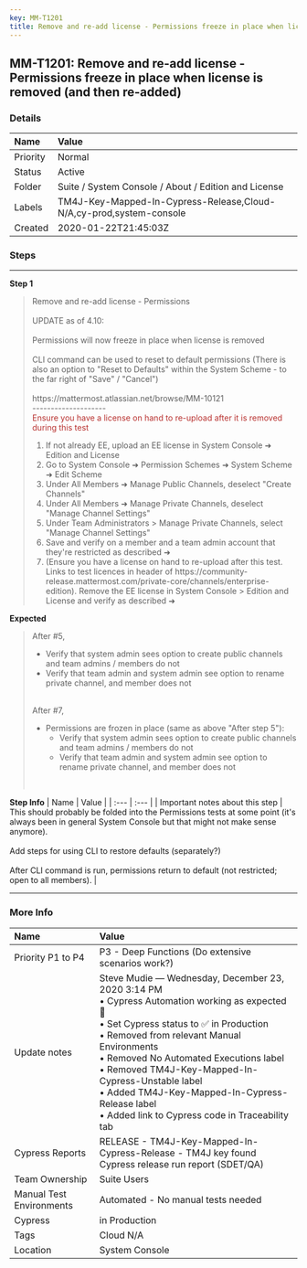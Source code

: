 ```yaml
---
key: MM-T1201
title: Remove and re-add license - Permissions freeze in place when license is removed (and then re-added)
---
```


## MM-T1201: Remove and re-add license - Permissions freeze in place when license is removed (and then re-added)

### Details

| Name     | Value                                                               |
| :------- | :------------------------------------------------------------------ |
| Priority | Normal                                                              |
| Status   | Active                                                              |
| Folder   | Suite / System Console / About / Edition and License                |
| Labels   | TM4J-Key-Mapped-In-Cypress-Release,Cloud-N/A,cy-prod,system-console |
| Created  | 2020-01-22T21:45:03Z                                                |

### Steps

<hr/>

**Step 1**

> <article>Remove and re-add license - Permissions<br><br>UPDATE as of 4.10:<br><br>Permissions will now freeze in place when license is removed<br><br>CLI command can be used to reset to default permissions (There is also an option to "Reset to Defaults" within the System Scheme - to the far right of "Save" / "Cancel")<br><br>https://mattermost.atlassian.net/browse/MM-10121<br>--------------------<br><span style="color: rgb(184, 49, 47);">Ensure you have a license on hand to re-upload after it is removed during this test</span><br><ol><li>If not already EE, upload an EE license in System Console ➜ Edition and License</li><li>Go to System Console ➜ Permission Schemes ➜ System Scheme ➜ Edit Scheme</li><li>Under All Members ➜ Manage Public Channels, deselect "Create Channels"</li><li>Under All Members ➜ Manage Private Channels, deselect "Manage Channel Settings"</li><li>Under Team Administrators &gt; Manage Private Channels, select "Manage Channel Settings"</li><li>Save and verify on a member and a team admin account that they're restricted as described ➜</li><li>(Ensure you have a license on hand to re-upload after this test. Links to test licences in header of https://community-release.mattermost.com/private-core/channels/enterprise-edition). Remove the EE license in System Console &gt; Edition and License and verify as described ➜</li></ol></article>

**Expected**

> <article>After #5,<br><ul><li>Verify that system admin sees option to create public channels and team admins / members do not</li><li>Verify that team admin and system admin see option to rename private channel, and member does not</li></ul><br>After #7,<br><ul><li>Permissions are frozen in place (same as above "After step 5"):<ul><li>Verify that system admin sees option to create public channels and team admins / members do not</li><li>Verify that team admin and system admin see option to rename private channel, and member does not</li></ul></li></ul><br></article>

**Step Info**
| Name | Value |
| :--- | :--- |
| Important notes about this step | This should probably be folded into the Permissions tests at some point (it's always been in general System Console but that might not make sense anymore).<br><br>Add steps for using CLI to restore defaults (separately?)<br><br>After CLI command is run, permissions return to default (not restricted; open to all members). |

<hr/>

### More Info

| Name                     | Value                                                                                                                                                                                                                                                                                                                                                                                                |
| :----------------------- | :--------------------------------------------------------------------------------------------------------------------------------------------------------------------------------------------------------------------------------------------------------------------------------------------------------------------------------------------------------------------------------------------------- |
| Priority P1 to P4        | P3 - Deep Functions (Do extensive scenarios work?)                                                                                                                                                                                                                                                                                                                                                   |
| Update notes             | Steve Mudie — Wednesday, December 23, 2020 3:14 PM<br>• Cypress Automation working as expected 🎉<br>• Set Cypress status to ✅ in Production<br>• Removed from relevant Manual Environments<br>• Removed No Automated Executions label<br>• Removed TM4J-Key-Mapped-In-Cypress-Unstable label<br>• Added TM4J-Key-Mapped-In-Cypress-Release label<br>• Added link to Cypress code in Traceability tab |
| Cypress Reports          | RELEASE - TM4J-Key-Mapped-In-Cypress-Release - TM4J key found Cypress release run report (SDET/QA)                                                                                                                                                                                                                                                                                                   |
| Team Ownership           | Suite Users                                                                                                                                                                                                                                                                                                                                                                                          |
| Manual Test Environments | Automated - No manual tests needed                                                                                                                                                                                                                                                                                                                                                                   |
| Cypress                  | in Production                                                                                                                                                                                                                                                                                                                                                                                        |
| Tags                     | Cloud N/A                                                                                                                                                                                                                                                                                                                                                                                            |
| Location                 | System Console                                                                                                                                                                                                                                                                                                                                                                                       |
